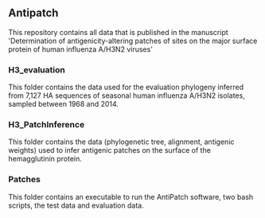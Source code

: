## Antipatch

This repository contains all data that is published in the manuscript 'Determination of antigenicity-altering patches of sites on the major surface protein of human influenza A/H3N2 viruses'

### H3_evaluation

This folder contains the data used for the evaluation phylogeny inferred from 7,127 HA sequences of seasonal human influenza A/H3N2 isolates, sampled between 1968 and 2014.

### H3_PatchInference

This folder contains the data (phylogenetic tree, alignment, antigenic weights) used to infer antigenic patches on the surface of the hemagglutinin protein.

### Patches

This folder contains an executable to run the AntiPatch software, two bash scripts, the test data and evaluation data. 
